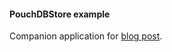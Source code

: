 #### PouchDBStore example

Companion application for [blog post](http://odoe.net/blog/taking-it-offline/).
